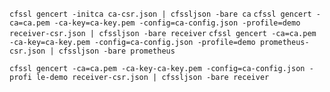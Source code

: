 `cfssl gencert -initca ca-csr.json | cfssljson -bare ca`
`cfssl gencert -ca=ca.pem -ca-key=ca-key.pem -config=ca-config.json -profile=demo receiver-csr.json | cfssljson -bare receiver`
`cfssl gencert -ca=ca.pem -ca-key=ca-key.pem -config=ca-config.json -profile=demo prometheus-csr.json | cfssljson -bare prometheus`


`cfssl gencert -ca=ca.pem -ca-key-ca-key.pem -config=ca-config.json -profi le-demo receiver-csr.json | cfssljson -bare receiver`